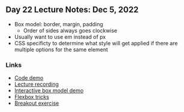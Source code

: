 ## Day 22 Lecture Notes: Dec 5, 2022

* Box model: border, margin, padding
  * Order of sides always goes clockwise
* Usually want to use em instead of px
* CSS specificty to determine what style will get applied if there are multiple options for the same element


### Links

* [Code demo](https://github.com/DominicTremblay/w4d1-lecture)
* [Lecture recording](https://web.compass.lighthouselabs.ca/activities/237/lectures/5777)
* [Interactive box model demo](https://guyroutledge.github.io/box-model/)
* [Flexbox tricks](https://css-tricks.com/snippets/css/a-guide-to-flexbox/)
* [Breakout exercise](https://gist.github.com/DominicTremblay/83357ef5d5d006a87a5774893bb9addd)